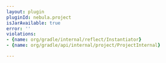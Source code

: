 ```yaml
---
layout: plugin
pluginId: nebula.project
isJarAvailable: true
error: ''
violations:
- {name: org/gradle/internal/reflect/Instantiator}
- {name: org/gradle/api/internal/project/ProjectInternal}

---
```


